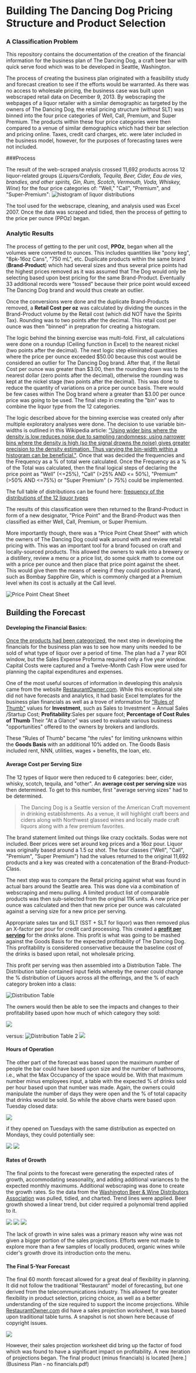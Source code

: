 # Building The Dancing Dog Pricing Structure and Product Selection

###  A Classification Problem

This repository contains the documentation of the creation of the financial information for the business plan of The Dancing Dog, a craft beer bar with quick serve food which was to be developed in Seattle, Washington.  

The process of creating the business plan originated with a feasibility study and forecast creation to see if the efforts would be warranted.  As there was no access to wholesale pricing, the business case was built upon webscraped retail data on December 9, 2013.  By webscraping the webpages of a liquor retailer with a similar demographic as targeted by the owners of The Dancing Dog, the retail pricing structure (without SLT) was binned into the four price categories of Well, Call, Premium, and Super Premium.  The products within these four price categories were then compared to a venue of similar demographics which had their bar selection and pricing online.  Taxes, credit card charges, etc. were later included in the business model, however, for the purposes of forecasting taxes were not included.

###Process 

The result of the web-scraped analysis crossed 11,692 products across 12 liquor-related groups (*Liquers/Cordials, Tequila, Beer, Cider, Eau de vies, brandies, and other spirits, Gin, Rum, Scotch, Vermouth, Voda, Whiskey, Wine*) for the four price categories of: "Well," "Call", "Premium", and "Super-Premium":
![histogram of liquor distributions](figure/binned_liquors.png)

The tool used for the webscrape, cleaning, and analysis used was Excel 2007.  Once the data was scraped and tidied, then the process of getting to the price per ounce (PPOz) began.  

### Analytic Results
The process of getting to the per unit cost, **PPOz**, began when all the volumes were converted to ounces.  This includes quantities like "pony keg", "8pk-16oz Cans", "750 mL", etc.  Duplicate products within the same brand (**Brand-Product**) which had several sizes and thus several price points had the highest prices removed as it was assumed that The Dog would only be selecting based upon best pricing for the same Brand-Product.  Eventually 33 additional records were "tossed" because their price point would exceed The Dancing Dog brand and would thus create an outlier.  

Once the conversions were done and the duplicate Brand-Products removed, a **Retail Cost per oz** was calculated by dividing the ounces in the Brand-Product volume by the Retail cost (which did NOT have the Spirits Tax).  Rounding was to two points after the decimal.  This retail cost per ounce was then "binned" in prepration for creating a histogram. 

The logic behind the binning exercise was multi-fold.  First, all calculations were done on a roundup (Ceiling function in Excel) to the nearest nickel (two points after the decimal).  The next logic step eliminated quantities where the price per ounce exceeded $50.00 because this cost would be considered an outlier for The Dancing Dog brand.  After that, if the Retail Cost per ounce was greater than $3.00, then the rounding down was to the nearest dollar (zero points after the decimal), otherwise the rounding was kept at the nickel stage (two points after the decimal).  This was done to reduce the quantity of variations on a price per ounce basis.  There would be few cases within The Dog brand where a greater than $3.00 per ounce price was going to be used. The final step in creating the "bin" was to combine the liquor type from the 12 categories.  

The logic described above for the binning exercise was created only after multiple exploratory analyses were done.  The decision to use variable bin-widths is outlined in this Wikipedia article:
["Using wider bins where the density is low reduces noise due to sampling randomness; using narrower bins where the density is high (so the signal drowns the noise) gives greater precision to the density estimation. Thus varying the bin-width within a histogram can be beneficial."](https://en.wikipedia.org/wiki/Histogram).  Once that was decided the frequencies and the Frequency as a % of total were calculated.  Once the Frequency as a % of the Total was calculated, then the final logical steps of declaring the price point as "Well" (<=25%), "Call" (>25% AND <= 50%), "Premium" (>50% AND <=75%) or "Super Premium" (> 75%) could be implemented.

The full table of distributions can be found here:
[frequency of the distributions of the 12 liquor types](figure/frequency_of_distributions.png)

The results of this classification were then returned to the Brand-Product in form of a new designator, "Price Point" and the Brand-Product was then classified as either Well, Call, Premium, or Super Premium.

More importantly though, there was a "Price Point Cheat Sheet" with which the owners of The Dancing Dog could walk around with and review retail pricing with.   This was an important tool for a brand focused on craft and locally-sourced products.  This allowed the owners to walk into a brewery or a distillery, review a menu or a price list, do some quick math to come out with a price per ounce and then place that price point against the sheet.  This would give them the means of seeing if they could position a brand, such as Bombay Sapphire Gin, which is commonly charged at a Premium level when its cost is actually at the Call level.  


![Price Point Cheat Sheet](figure/PricePointCheatSheet.png)


## Building the Forecast

#### Developing the Financial Basics:
[Once the products had been categorized](figure/PricePointExample.png), the next step in developing the financials for the business plan was to see how many units needed to be sold of what type of liquor over a period of time.  The plan had a 7 year ROI window, but the Sales Expense Proforma required only a five year window.  Capital Costs were captured and a Twelve-Month Cash Flow were used for planning the capital expenditures and expenses.

One of the most useful sources of information in developing this analysis came from the website [RestaurantOwner.com](http://www.restaurantowner.com/).  While this exceptional site did not have forecasts and analytics, it had basic Excel templates for the business plan financials as well as a trove of information for ["Rules of Thumb"](http://www.restaurantowner.com/members/Restaurant-Rules-of-Thumb-Industry-Averages-Standards.cfm?sd=71) values for **Investment**, such as Sales to Investment = Annual Sales /Startup Cost; **Profitability**:Sales per square foot;  **Percentage of Cost Rules of Thumb**  Their "At a Glance" was used to evaluate various business "opportunities" offered to the owners by brokers and landlords.

These "Rules of Thumb" became "the rules" for limiting unknowns within the **Goods Basis** with an additional 10% added on. The Goods Basis included rent, NNN, utilities, wages + benefits, the loan, etc.  

#### Average Cost per Serving Size
The 12 types of liquor were then reduced to 6 categories:  beer, cider, whisky, scotch, tequila, and "other".  An **average cost per serving size** was then determined.  To get to this number, first "average serving sizes" had to be determined.  

>The Dancing Dog is a Seattle version of the American Craft movement in drinking establishments.  As a venue, it will highlight craft beers and ciders along with Northwest glassed wines and locally made craft liquors along with a few premium favorites.

The brand statement limited out things like crazy cocktails.  Sodas were not included.  Beer prices were set around keg prices and a 16oz pour.  Liquor was originally based around a 1.5 oz shot. The four classes ("Well", "Call", "Premium", "Super Premium") had the values returned to the original 11,692 products and a key was created with a concatenation of the Brand-Product-Class.  

The next step was to compare the Retail pricing against what was found in actual bars around the Seattle area.  This was done via a combination of webscraping and menu pulling.  A limited product list of comparable products was then sub-selected from the original 11K units.  A new price per ounce was calculated and then that new price per ounce was calculated against a serving size for a new price per serving.

Appropriate sales tax and SLT (SST + SLT for liquor) was then removed plus an X-factor per pour for credit card processing.  This created a [**profit per serving**](figure/ProfitPerServing.png) for the drinks alone.  This profit is what was going to be mashed against the Goods Basis for the expected profitability of The Dancing Dog.  This profitability is considered conservative because the baseline cost of the drinks is based upon retail, not wholesale pricing.  

This profit per serving was then assembled into a Distribution Table.  The Distribution table contained input fields whereby the owner could change the % distribution of Liquors across all the offerings, and the % of each category broken into a class:

![Distribution Table](figure/distribution.png)

The owners would then be able to see the impacts and changes to their profitability based upon how much of which category they sold:

![](figure/c1.png)

versus:
![Distribution Table 2](figure/d2.png)
![](figure/c2.png)

#### Hours of Operation
The other part of the forecast was based upon the maximum number of people the bar could have based upon size and the number of bathrooms, i.e., what the Max Occupancy of the space would be.  With that maximum number minus employees input, a table with the expected % of drinks sold per hour based upon that number was made.  Again, the owners could manipulate the number of days they were open and the % of total capacity that drinks would be sold.  So while the above charts were based upon Tuesday closed data:

![](figure/lp.png)

if they opened on Tuesdays with the same distribution as expected on Mondays, they could potentially see:

![](figure/d3.png)
![](figure/c3.png)

#### Rates of Growth
The final points to the forecast were generating the expected rates of growth, accommodating seasonality, and adding additional variances to the expected monthly maximums.  Additional webscraping was done to create the growth rates.  So the data from the [Washington Beer & Wine Distributors Association](http://www.wbwwa.com/beerwinesales.htm) was pulled, tidied, and charted.  Trend lines were applied.  Beer growth showed a linear trend, but cider required a polynomial trend applied to it.

![](figure/w1.png)
![](figure/ci1.png)
![](figure/wi1.png)

The lack of growth in wine sales was a primary reason why wine was not given a bigger portion of the sales projections.  Efforts were not made to explore more than a few samples of locally produced, organic wines while cider's growth drove its introduction onto the menu.

#### The Final 5-Year Forecast
The final 60 month forecast allowed for a great deal of flexibility in planning.  It did not follow the traditional "Restaurant" model of forecasting, but one derived from the telecommunications industry.  This allowed for greater flexibility in product selection, pricing choice, as well as a better understanding of the size required to support the income projections.  While [RestaurantOwner.com](http://www.restaurantowner.com/) did have a sales projection worksheet, it was based upon traditional table turns.  A snapshot is not shown here because of copyright issues.  

![](figure/f1.png)


However, their sales projection worksheet did bring up the factor of food which was found to have a significant impact on profitability.  A new iteration of projections began.  The final product (minus financials) is located [here.](Business Plan - no financials.pdf)











